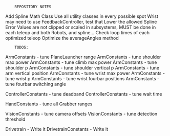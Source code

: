         REPOSITORY NOTES
Add Spline Math Class
Use all utility classes in every possible spot
Wrist may need to use FeedbackController, test that
Lower the allowed Spline Error
Values are not clipped or scaled in subsystems, MUST be done in each teleop and both Robots, and spline...
Check loop times of each optimized teleop
Optimize the averageAngles method

        TODOS:
ArmConstants - tune PlaneLauncher range
ArmConstants - tune shoulder max power
ArmConstants - tune climb max power
ArmConstants - tune shoulder p
ArmConstants - tune shoulder vertical p
ArmConstants - tune arm vertical position
ArmConstants - tune wrist max power
ArmConstants - tune wrist p
ArmConstants - tune wrist fourbar positions
ArmConstants - tune fourbar switching angle

ControllerConstants - tune deadband
ControllerConstants - tune wait time

HandConstants - tune all Grabber ranges

VisionConstants - tune camera offsets
VisionConstants - tune detection threshold

Drivetrain - Write it
DrivetrainConstants - Write it